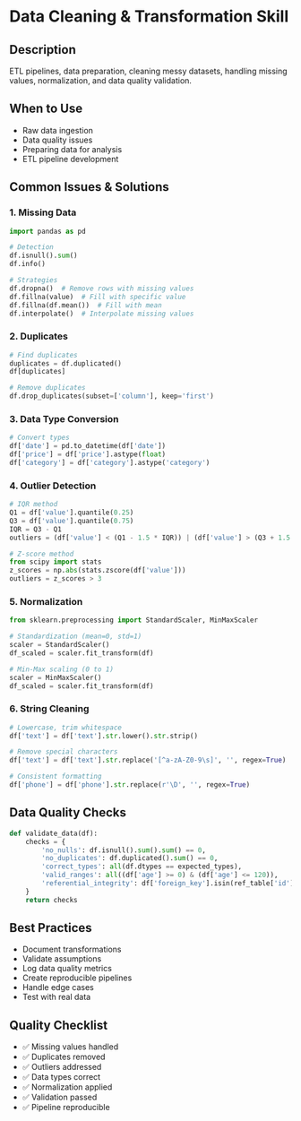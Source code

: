 # Data Cleaning & Transformation Skill

## Description
ETL pipelines, data preparation, cleaning messy datasets, handling missing values, normalization, and data quality validation.

## When to Use
- Raw data ingestion
- Data quality issues
- Preparing data for analysis
- ETL pipeline development

## Common Issues & Solutions

### 1. Missing Data
```python
import pandas as pd

# Detection
df.isnull().sum()
df.info()

# Strategies
df.dropna()  # Remove rows with missing values
df.fillna(value)  # Fill with specific value
df.fillna(df.mean())  # Fill with mean
df.interpolate()  # Interpolate missing values
```

### 2. Duplicates
```python
# Find duplicates
duplicates = df.duplicated()
df[duplicates]

# Remove duplicates
df.drop_duplicates(subset=['column'], keep='first')
```

### 3. Data Type Conversion
```python
# Convert types
df['date'] = pd.to_datetime(df['date'])
df['price'] = df['price'].astype(float)
df['category'] = df['category'].astype('category')
```

### 4. Outlier Detection
```python
# IQR method
Q1 = df['value'].quantile(0.25)
Q3 = df['value'].quantile(0.75)
IQR = Q3 - Q1
outliers = (df['value'] < (Q1 - 1.5 * IQR)) | (df['value'] > (Q3 + 1.5 * IQR))

# Z-score method
from scipy import stats
z_scores = np.abs(stats.zscore(df['value']))
outliers = z_scores > 3
```

### 5. Normalization
```python
from sklearn.preprocessing import StandardScaler, MinMaxScaler

# Standardization (mean=0, std=1)
scaler = StandardScaler()
df_scaled = scaler.fit_transform(df)

# Min-Max scaling (0 to 1)
scaler = MinMaxScaler()
df_scaled = scaler.fit_transform(df)
```

### 6. String Cleaning
```python
# Lowercase, trim whitespace
df['text'] = df['text'].str.lower().str.strip()

# Remove special characters
df['text'] = df['text'].str.replace('[^a-zA-Z0-9\s]', '', regex=True)

# Consistent formatting
df['phone'] = df['phone'].str.replace(r'\D', '', regex=True)
```

## Data Quality Checks
```python
def validate_data(df):
    checks = {
        'no_nulls': df.isnull().sum().sum() == 0,
        'no_duplicates': df.duplicated().sum() == 0,
        'correct_types': all(df.dtypes == expected_types),
        'valid_ranges': all((df['age'] >= 0) & (df['age'] <= 120)),
        'referential_integrity': df['foreign_key'].isin(ref_table['id']).all()
    }
    return checks
```

## Best Practices
- Document transformations
- Validate assumptions
- Log data quality metrics
- Create reproducible pipelines
- Handle edge cases
- Test with real data

## Quality Checklist
- ✅ Missing values handled
- ✅ Duplicates removed
- ✅ Outliers addressed
- ✅ Data types correct
- ✅ Normalization applied
- ✅ Validation passed
- ✅ Pipeline reproducible
